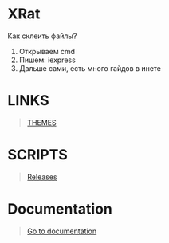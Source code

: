 # XRat

Как склеить файлы?
1. Открываем cmd
2. Пишем: iexpress
3. Дальше сами, есть много гайдов в инете

# LINKS
> [THEMES](<https://github.com/UndefinedClear/XRat-themes/tree/main>)
# SCRIPTS
> [Releases](<https://github.com/UndefinedClear/XRat/releases/tag/release>)
# Documentation
> [Go to documentation](<https://avirts-organization.gitbook.io/xrat>)
